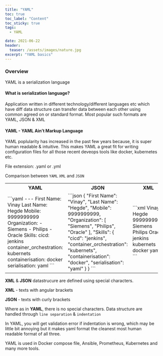 ```yaml
---
title: "YAML"
toc: true
toc_label: "Content"
toc_sticky: true
tags:
  - YAML

date: 2021-06-22
header:
  teaser: /assets/images/nature.jpg
excerpt: "YAML basics"
---
```


### Overview

YAML is a serialization language

#### What is serialization language?
Application written in different technology/different languages etc which have diff data structure can transfer data between each other using common agreed on or standard format.
Most popular such formats are YAML, JSON & XML

#### YAML - YAML Ain’t Markup Language

YAML poplularity has increased in the past few years because, it is super human readable & intuitive. 
This makes YAML a great fit for writing configuration files for all those recent deveops tools like docker, kubernetes etc.

File extension: .yaml or .yml

Comparison between `YAML` `XML` and `JSON`

<table>
<tr>
<th>YAML</th>
<th>JSON</th>
<th>XML</th>  
</tr>
<tr>
<td>
```yaml
--- 
First Name: Vinay
Last Name: Hegde
Mobile: 9999999999
Organization: 
  - Siemens
  - Philips
  - Oracle
Skills: 
  cicd: jenkins
  container_orchestration: kubernets
  containerisation: docker
  serialisation: yaml
```
</td>
<td>  
```json
{
   "First Name": "Vinay",
   "Last Name": "Hegde",
   "Mobile": 9999999999,
   "Organization": [
      "Siemens",
      "Philips",
      "Oracle"
   ],
   "Skills": {
      "cicd": "jenkins",
      "container_orchestration": "kubernets",
      "containerisation": "docker",
      "serialisation": "yaml"
   }
}
```
</td>
<td>
```xml  
<First Name>Vinay</First Name>
<Last Name>Hegde</Last Name>
<Mobile>9999999999</Mobile>
<Organization>Siemens</Organization>
<Organization>Philips</Organization>
<Organization>Oracle</Organization>
<Skills>
  <cicd>jenkins</cicd>
  <container_orchestration>kubernets</container_orchestration>
  <containerisation>docker</containerisation>
  <serialisation>yaml</serialisation>
</Skills>
```
</td>  
</tr>
</table>

**XML** & **JSON** datastrucure are defined using special characters.

**XML** - texts with angular brackets

**JSON** - texts with curly brackets

Where as in **YAML**, there is no special characters. Data structure are handled through `line separation` & `indentation`

In YAML, you will get validation error if indentation is wrong, which may be little bit annoying but it makes yaml format the cleanest most human readable format of all three.

YAML is used in Docker compose file, Ansible, Prometheus, Kubernetes and many more tools.









